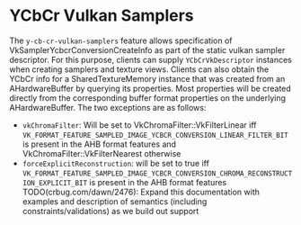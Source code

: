 # YCbCr Vulkan Samplers

The `y-cb-cr-vulkan-samplers` feature allows specification of VkSamplerYcbcrConversionCreateInfo as
part of the static vulkan sampler descriptor. For this purpose, clients
can supply `YCbCrVkDescriptor` instances when creating samplers and
texture views. Clients can also obtain the YCbCr info for a
SharedTextureMemory instance that was created from an AHardwareBuffer by
querying its properties. Most properties will be created directly from the
corresponding buffer format properties on the underlying AHardwareBuffer. The
two exceptions are as follows:

* `vkChromaFilter`: Will be set to VkChromaFilter::VkFilterLinear iff
  `VK_FORMAT_FEATURE_SAMPLED_IMAGE_YCBCR_CONVERSION_LINEAR_FILTER_BIT` is
  present in the AHB format features and VkChromaFilter::VkFilterNearest otherwise
* `forceExplicitReconstruction`: will be set to true iff
  `VK_FORMAT_FEATURE_SAMPLED_IMAGE_YCBCR_CONVERSION_CHROMA_RECONSTRUCTION_EXPLICIT_BIT`
  is present in the AHB format features
TODO(crbug.com/dawn/2476): Expand this documentation with examples and
description of semantics (including constraints/validations) as we build out
support
